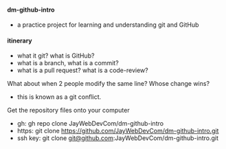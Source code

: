 #### dm-github-intro
 - a practice project for learning and understanding git and GitHub

#### itinerary
 - what it git? what is GitHub?
 - what is a branch, what is a commit?
 - what is a pull request? what is a code-review?

What about when 2 people modify the same line? Whose change wins?
 - this is known as a git conflict.

Get the repository files onto your computer
 - gh: gh repo clone JayWebDevCom/dm-github-intro
 - https: git clone https://github.com/JayWebDevCom/dm-github-intro.git
 - ssh key: git clone git@github.com:JayWebDevCom/dm-github-intro.git



